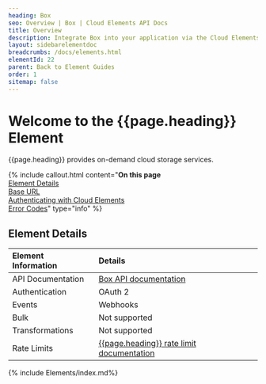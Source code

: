 ```yaml
---
heading: Box
seo: Overview | Box | Cloud Elements API Docs
title: Overview
description: Integrate Box into your application via the Cloud Elements APIs.
layout: sidebarelementdoc
breadcrumbs: /docs/elements.html
elementId: 22
parent: Back to Element Guides
order: 1
sitemap: false
---
```



# Welcome to the {{page.heading}} Element

{{page.heading}} provides on-demand cloud storage services.

{% include callout.html content="<strong>On this page</strong></br><a href=#element-details>Element Details</a></br><a href=#base-url>Base URL</a></br><a href=#authenticating-with-cloud-elements>Authenticating with Cloud Elements</a></br><a href=#error-codes>Error Codes</a>" type="info" %}

## Element Details

| Element Information | Details     |
| :------------- | :------------- |
| API Documentation | [Box API documentation](https://docs.box.com/docs/overview) |
| Authentication | OAuth 2  |
| Events | Webhooks |
| Bulk | Not supported |
| Transformations | Not supported|
| Rate Limits | [{{page.heading}} rate limit documentation](https://developer.box.com/v2.0/reference#rate-limiting)|

{% include Elements/index.md%}
